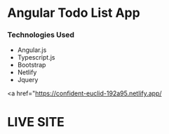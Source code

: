 # Angular Todo List App

<h3>Technologies Used</h3>
<ul>
  <li> Angular.js </li>
  <li> Typescript.js </li>
  <li> Bootstrap </li>
  <li> Netlify  </li>
  <li>Jquery</li>
</ul>

<a href="https://confident-euclid-192a95.netlify.app/<h1>LIVE SITE</h1></a>
